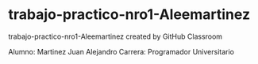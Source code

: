 # trabajo-practico-nro1-Aleemartinez
trabajo-practico-nro1-Aleemartinez created by GitHub Classroom

Alumno: Martinez Juan Alejandro                              Carrera: Programador Universitario
